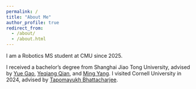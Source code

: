 ```yaml
---
permalink: /
title: "About Me"
author_profile: true
redirect_from: 
  - /about/
  - /about.html
---
```


I am a Robotics MS student at CMU since 2025.

I received a bachelor’s degree from Shanghai Jiao Tong University, advised by [Yue Gao](https://gaoyue.sjtu.edu.cn/biography.html), [Yeqiang Qian](https://qianyeqiang.github.io), and [Ming Yang](https://scholar.google.com/citations?user=0TCYA3YAAAAJ&hl=en). I visited Cornell University in 2024, advised by [Tapomayukh Bhattacharjee](https://sites.google.com/site/tapomayukh).

